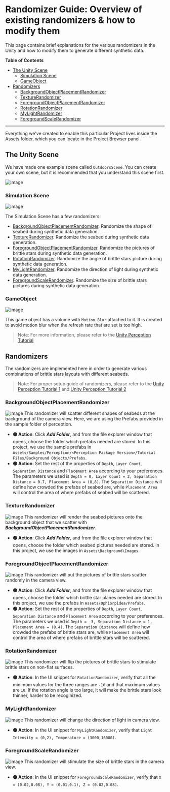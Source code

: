 # Randomizer Guide: Overview of existing randomizers & how to modify them

This page contains brief explanations for the various randomizers in the Unity and how to modify them to generate different synthetic data.

**Table of Contents**
- [The Unity Scene](#the-unity-scene)
    - [Simulation Scene](#simulation-scene)
    - [GameObject](#gameobject)
- [Randomizers](#randomizers)
    - [BackgroundObjectPlacementRandomizer](#backgroundobjectplacementrandomizer)
    - [TextureRandomizer](#texturerandomizer)
    - [ForegroundObjectPlacementRandomizer](#foregroundobjectplacementrandomizer)
    - [RotationRandomizer](#rotationrandomizer)
    - [MyLightRandomizer](#mylightrandomizer)
    - [ForegroundScaleRandomizer](#foregroundscalerandomizer)
      
---

Everything we've created to enable this particular Project lives inside the Assets folder, which you can locate in the Project Browser panel.

## The Unity Scene
We have made one example scene called `OutdoorsScene`. You can create your own scene, but it is recommended that you understand this scene first.  

![image](https://github.com/user-attachments/assets/219d1921-848f-465a-a336-b3d1882cda99)


### Simulation Scene
![image](https://github.com/user-attachments/assets/e9ce1bb2-5d8a-4203-802b-65a28237b43f)

The Simulation Scene has a few randomizers:
- [BackgroundObjectPlacementRandomizer](#backgroundobjectplacementrandomizer). Randomize the shape of seabed during synthetic data generation.
- [TextureRandomizer](#texturerandomizer). Randomize the seabed during synthetic data generation.
- [ForegroundObjectPlacementRandomizer](#foregroundobjectplacementrandomizer). Randomize the pictures of brittle stars during synthetic data generation.
- [RotationRandomizer](#rotationrandomizer). Randomize the angle of brittle stars picture during synthetic data generation.
- [MyLightRandomizer](#mylightrandomizer). Randomize the direction of light during synthetic data generation.
- [ForegroundScaleRandomizer](#foregroundscalerandomizer). Randomize the size of brittle stars pictures during synthetic data generation.


### GameObject
![image](https://github.com/user-attachments/assets/625e5f5b-b7ff-410d-b02b-4a1848f63072)

This game object has a volume with `Motion Blur` attached to it. It is created to avoid motion blur when the refresh rate that are set is too high.

> Note: For more information, please refer to the [Unity Perception Tutorial](https://github.com/Unity-Technologies/com.unity.perception/blob/main/com.unity.perception/Documentation~/Tutorial/Phase1.md)

## Randomizers
The randomizers are implemented here in order to generate various combinations of brittle stars layouts with different seabeds.
> Note: For proper setup guide of randomizers, please refer to the [Unity Perception Tutorial 1](https://github.com/Unity-Technologies/com.unity.perception/blob/main/com.unity.perception/Documentation~/Tutorial/Phase1.md) and [Unity Perception Tutorial 2](https://github.com/Unity-Technologies/com.unity.perception/blob/main/com.unity.perception/Documentation~/Tutorial/Phase2.md)

### BackgroundObjectPlacementRandomizer
![image](https://github.com/user-attachments/assets/c9ea983a-9230-47a9-9c8c-912ff52e7e7a)
This randomizer will scatter different shapes of seabeds at the background of the camera view. Here, we are using the Prefabs provided in the sample folder of perception.
- **🟢 Action**: Click _**Add Folder**_, and from the file explorer window that opens, choose the folder which prefabs needed are stored. In this project, we use the sample prefabs in `Assets/Samples/Perception/<Perception Package Version>/Tutorial Files/Background Objects/Prefabs`.
- **🟢 Action**: Set the rest of the properties of `Depth`, `Layer Count`, `Separation Distance` and `Placement Area` according to your preferences. The parameters we used is  `Depth = 0, Layer Count = 2, Separation Distance = 0.7, Placement Area = (8,8)`.
The `Separation Distance` will define how crowded the prefabs of seabed are, while `Placement Area` will control the area of where prefabs of seabed will be scattered.

### TextureRandomizer
![image](https://github.com/user-attachments/assets/b4aa4bdc-fd6e-4309-8863-24245663dd7f)
This randomizer will render the seabed pictures onto the background object that we scatter with **_BackgroundObjectPlacementRandomizer_**.
- **🟢 Action**: Click _**Add Folder**_, and from the file explorer window that opens, choose the folder which seabed pictures needed are stored. In this project, we use the images in `Assets\Background\Images`.

### ForegroundObjectPlacementRandomizer
![image](https://github.com/user-attachments/assets/9c5b605c-2f58-45a2-92a5-ad45c13409a5)
This randomizer will put the pictures of brittle stars scatter randomly in the camera view.
- **🟢 Action**: Click _**Add Folder**_, and from the file explorer window that opens, choose the folder which brittle star planes needed are stored. In this project, we use the prefabs in `Assets/Ophiorpidea/Prefabs`.
- **🟢 Action**: Set the rest of the properties of `Depth`, `Layer Count`, `Separation Distance` and `Placement Area` according to your preferences. The parameters we used is  `Depth = -3, Separation Distance = 1, Placement Area = (8,4)`.
The `Separation Distance` will define how crowded the prefabs of brittle stars are, while `Placement Area` will control the area of where prefabs of brittle stars will be scattered.

### RotationRandomizer
![image](https://github.com/user-attachments/assets/f2d065aa-3384-4def-a0c9-6b817d0c9301)
This randomizer will flip the pictures of brittle stars to stimulate brittle stars on non-flat surfaces.
- **🟢 Action**: In the UI snippet for `RotationRandomizer`, verify that all the minimum values for the three ranges are `-10` and that maximum values are `10`.
If the rotation angle is too large, it will make the brittle stars look thinner, harder to be recoginized.

### MyLightRandomizer
![image](https://github.com/user-attachments/assets/218569a3-6acc-4d2f-93b2-022d1dce0d28)
This randomizer will change the direction of light in camera view.
- **🟢 Action**: In the UI snippet for `MyLightRandomizer`, verify that `Light Intensity = (0,2), Temperature = (3000,16000)`.

### ForegroundScaleRandomizer
![image](https://github.com/user-attachments/assets/44bb3912-d2a1-4062-9cd1-bb8af2e4edb9)
This randomizer will stimulate the size of brittle stars in the camera view.
- **🟢 Action**: In the UI snippet for `ForegroundScaleRandomizer`, verify that `X = (0.02,0.08), Y = (0.01,0.1), Z = (0.02,0.08)`.



